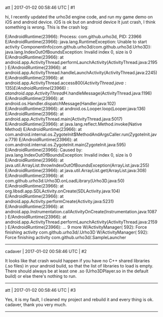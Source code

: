 att | 2017-01-02 00:58:46 UTC | #1

hi,
I recently updated the urho3d engine code, and run my game demo on iOS and android device.
iOS is ok but on android device It just crash, I think something is wrong.
This is the crash log:

E/AndroidRuntime(23966): Process: com.github.urho3d, PID: 23966
E/AndroidRuntime(23966): java.lang.RuntimeException: Unable to start activity ComponentInfo{com.github.urho3d/com.github.urho3d.Urho3D}: java.lang.IndexOutOfBoundsException: Invalid index 0, size is 0
E/AndroidRuntime(23966): 	at android.app.ActivityThread.performLaunchActivity(ActivityThread.java:2195)
E/AndroidRuntime(23966): 	at android.app.ActivityThread.handleLaunchActivity(ActivityThread.java:2245)
E/AndroidRuntime(23966): 	at android.app.ActivityThread.access$800(ActivityThread.java:135)
E/AndroidRuntime(23966): 	at android.app.ActivityThread$H.handleMessage(ActivityThread.java:1196)
E/AndroidRuntime(23966): 	at android.os.Handler.dispatchMessage(Handler.java:102)
E/AndroidRuntime(23966): 	at android.os.Looper.loop(Looper.java:136)
E/AndroidRuntime(23966): 	at android.app.ActivityThread.main(ActivityThread.java:5017)
E/AndroidRuntime(23966): 	at java.lang.reflect.Method.invoke(Native Method)
E/AndroidRuntime(23966): 	at com.android.internal.os.ZygoteInit$MethodAndArgsCaller.run(ZygoteInit.java:779)
E/AndroidRuntime(23966): 	at com.android.internal.os.ZygoteInit.main(ZygoteInit.java:595)
E/AndroidRuntime(23966): Caused by: java.lang.IndexOutOfBoundsException: Invalid index 0, size is 0
E/AndroidRuntime(23966): 	at java.util.ArrayList.throwIndexOutOfBoundsException(ArrayList.java:255)
E/AndroidRuntime(23966): 	at java.util.ArrayList.get(ArrayList.java:308)
E/AndroidRuntime(23966): 	at com.github.urho3d.Urho3D.onLoadLibrary(Urho3D.java:50)
E/AndroidRuntime(23966): 	at org.libsdl.app.SDLActivity.onCreate(SDLActivity.java:104)
E/AndroidRuntime(23966): 	at android.app.Activity.performCreate(Activity.java:5231)
E/AndroidRuntime(23966): 	at android.app.Instrumentation.callActivityOnCreate(Instrumentation.java:1087)
E/AndroidRuntime(23966): 	at android.app.ActivityThread.performLaunchActivity(ActivityThread.java:2159)
E/AndroidRuntime(23966): 	... 9 more
W/ActivityManager(  592):   Force finishing activity com.github.urho3d/.Urho3D
W/ActivityManager(  592):   Force finishing activity com.github.urho3d/.SampleLauncher

-------------------------

cadaver | 2017-01-02 00:58:46 UTC | #2

It looks like that crash would happen if you have no C++ shared libraries (.so files) in your android build, so that the list of libraries to load is empty. There should always be at least one .so (Urho3DPlayer.so in the default build) or else there's nothing to run.

-------------------------

att | 2017-01-02 00:58:46 UTC | #3

Yes, it is my fault, I cleaned my project and rebuild it and every thing is ok.
cadaver, thank you very much.

-------------------------

